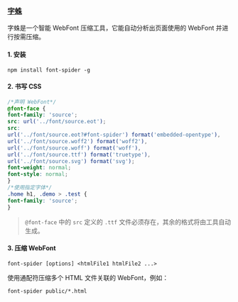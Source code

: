 ### [字蛛](https://github.com/aui/font-spider/blob/master/README-ZH-CN.md)

字蛛是一个智能 WebFont 压缩工具，它能自动分析出页面使用的 WebFont 并进行按需压缩。

#### 1. 安装

```
npm install font-spider -g
```

#### 2. 书写 CSS

```css
/*声明 WebFont*/
@font-face {
font-family: 'source';
src: url('../font/source.eot');
src:
url('../font/source.eot?#font-spider') format('embedded-opentype'),
url('../font/source.woff2') format('woff2'),
url('../font/source.woff') format('woff'),
url('../font/source.ttf') format('truetype'),
url('../font/source.svg') format('svg');
font-weight: normal;
font-style: normal;
}
/*使用指定字体*/
.home h1, .demo > .test {
font-family: 'source';
}
```

>`@font-face` 中的 `src` 定义的 `.ttf` 文件必须存在，其余的格式将由工具自动生成。

#### 3. 压缩 WebFont

```
font-spider [options] <htmlFile1 htmlFile2 ...>
```

使用通配符压缩多个 HTML 文件关联的 WebFont，例如：

```
font-spider public/*.html
```